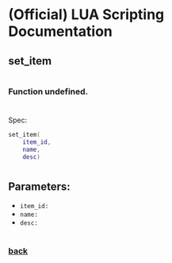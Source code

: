 
# (Official) LUA Scripting Documentation

## set_item
#
### Function undefined.
#
Spec:
```lua
set_item(
	item_id,
	name,
	desc)
```
#
## Parameters:
- `item_id:` 
- `name:` 
- `desc:` 
#  

### [back](../other)
